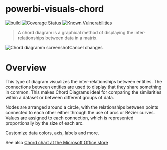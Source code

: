 # powerbi-visuals-chord
[![build](https://github.com/microsoft/powerbi-visuals-chord/actions/workflows/build.yml/badge.svg)](https://github.com/microsoft/powerbi-visuals-chord/actions/workflows/build.yml) [![Coverage Status](https://coveralls.io/repos/github/Microsoft/powerbi-visuals-chord/badge.svg?branch=master)](https://coveralls.io/github/Microsoft/powerbi-visuals-chord?branch=master)
[![Known Vulnerabilities](https://snyk.io/test/github/Microsoft/powerbi-visuals-chord/badge.svg)](https://snyk.io/test/github/Microsoft/powerbi-visuals-chord)

> A chord diagram is a graphical method of displaying the inter-relationships between data in a matrix.

![Chord diagramm screenshot](https://raw.githubusercontent.com/microsoft/powerbi-visuals-chord/master/assets/screenshot.png)Cancel changes
# Overview
This type of diagram visualizes the inter-relationships between entities. The connections between entities are used to display that they share something in common. This makes Chord Diagrams ideal for comparing the similarities within a dataset or between different groups of data.

Nodes are arranged around a circle, with the relationships between points connected to each other either through the use of arcs or Bézier curves. Values are assigned to each connection, which is represented proportionally by the size of each arc.

Customize data colors, axis, labels and more.

See also [Chord chart at the Microsoft Office store](https://appsource.microsoft.com/en-us/product/power-bi-visuals/WA104380761)
